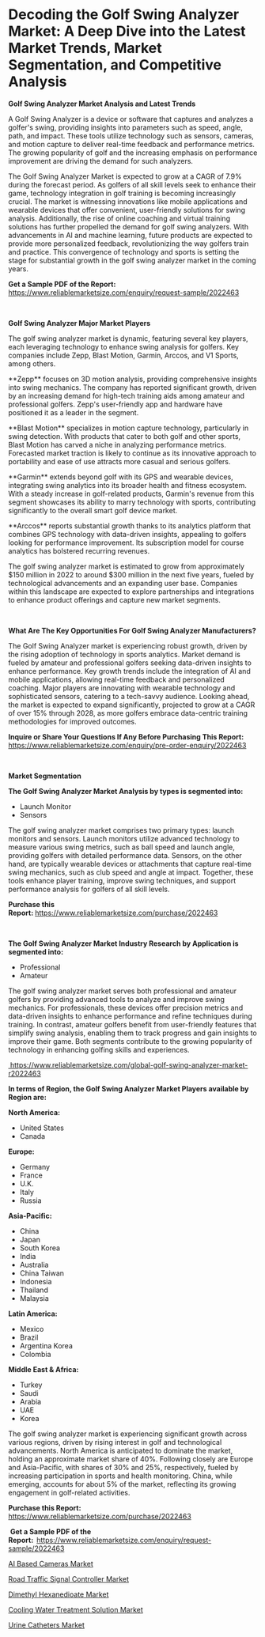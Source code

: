 <p><h1>Decoding the Golf Swing Analyzer Market: A Deep Dive into the Latest Market Trends, Market Segmentation, and Competitive Analysis</h1></p><p><strong>Golf Swing Analyzer Market Analysis and Latest Trends</strong></p>
<p><p>A Golf Swing Analyzer is a device or software that captures and analyzes a golfer's swing, providing insights into parameters such as speed, angle, path, and impact. These tools utilize technology such as sensors, cameras, and motion capture to deliver real-time feedback and performance metrics. The growing popularity of golf and the increasing emphasis on performance improvement are driving the demand for such analyzers.</p><p>The Golf Swing Analyzer Market is expected to grow at a CAGR of 7.9% during the forecast period. As golfers of all skill levels seek to enhance their game, technology integration in golf training is becoming increasingly crucial. The market is witnessing innovations like mobile applications and wearable devices that offer convenient, user-friendly solutions for swing analysis. Additionally, the rise of online coaching and virtual training solutions has further propelled the demand for golf swing analyzers. With advancements in AI and machine learning, future products are expected to provide more personalized feedback, revolutionizing the way golfers train and practice. This convergence of technology and sports is setting the stage for substantial growth in the golf swing analyzer market in the coming years.</p></p>
<p><strong>Get a Sample PDF of the Report:&nbsp;</strong> <a href="https://www.reliablemarketsize.com/enquiry/request-sample/2022463?utm_campaign=1105&utm_medium=2&utm_source=Github&utm_content=ia&utm_term=28102024&utm_id=golf-swing-analyzer">https://www.reliablemarketsize.com/enquiry/request-sample/2022463</a></p>
<p>&nbsp;</p>
<p><strong>Golf Swing Analyzer Major Market Players</strong></p>
<p><p>The golf swing analyzer market is dynamic, featuring several key players, each leveraging technology to enhance swing analysis for golfers. Key companies include Zepp, Blast Motion, Garmin, Arccos, and V1 Sports, among others.</p><p>**Zepp** focuses on 3D motion analysis, providing comprehensive insights into swing mechanics. The company has reported significant growth, driven by an increasing demand for high-tech training aids among amateur and professional golfers. Zepp's user-friendly app and hardware have positioned it as a leader in the segment.</p><p>**Blast Motion** specializes in motion capture technology, particularly in swing detection. With products that cater to both golf and other sports, Blast Motion has carved a niche in analyzing performance metrics. Forecasted market traction is likely to continue as its innovative approach to portability and ease of use attracts more casual and serious golfers.</p><p>**Garmin** extends beyond golf with its GPS and wearable devices, integrating swing analytics into its broader health and fitness ecosystem. With a steady increase in golf-related products, Garmin's revenue from this segment showcases its ability to marry technology with sports, contributing significantly to the overall smart golf device market.</p><p>**Arccos** reports substantial growth thanks to its analytics platform that combines GPS technology with data-driven insights, appealing to golfers looking for performance improvement. Its subscription model for course analytics has bolstered recurring revenues.</p><p>The golf swing analyzer market is estimated to grow from approximately $150 million in 2022 to around $300 million in the next five years, fueled by technological advancements and an expanding user base. Companies within this landscape are expected to explore partnerships and integrations to enhance product offerings and capture new market segments.</p></p>
<p>&nbsp;</p>
<p><strong>What Are The Key Opportunities For Golf Swing Analyzer Manufacturers?</strong></p>
<p><p>The Golf Swing Analyzer market is experiencing robust growth, driven by the rising adoption of technology in sports analytics. Market demand is fueled by amateur and professional golfers seeking data-driven insights to enhance performance. Key growth trends include the integration of AI and mobile applications, allowing real-time feedback and personalized coaching. Major players are innovating with wearable technology and sophisticated sensors, catering to a tech-savvy audience. Looking ahead, the market is expected to expand significantly, projected to grow at a CAGR of over 15% through 2028, as more golfers embrace data-centric training methodologies for improved outcomes.</p></p>
<p><strong>Inquire or Share Your Questions If Any Before Purchasing This Report:</strong> <a href="https://www.reliablemarketsize.com/enquiry/pre-order-enquiry/2022463?utm_campaign=1105&utm_medium=2&utm_source=Github&utm_content=ia&utm_term=28102024&utm_id=golf-swing-analyzer">https://www.reliablemarketsize.com/enquiry/pre-order-enquiry/2022463</a></p>
<p>&nbsp;</p>
<p><strong>Market Segmentation</strong></p>
<p><strong>The Golf Swing Analyzer Market Analysis by types is segmented into:</strong></p>
<p><ul><li>Launch Monitor</li><li>Sensors</li></ul></p>
<p><p>The golf swing analyzer market comprises two primary types: launch monitors and sensors. Launch monitors utilize advanced technology to measure various swing metrics, such as ball speed and launch angle, providing golfers with detailed performance data. Sensors, on the other hand, are typically wearable devices or attachments that capture real-time swing mechanics, such as club speed and angle at impact. Together, these tools enhance player training, improve swing techniques, and support performance analysis for golfers of all skill levels.</p></p>
<p><strong>Purchase this Report:&nbsp;</strong><a href="https://www.reliablemarketsize.com/purchase/2022463?utm_campaign=1105&utm_medium=2&utm_source=Github&utm_content=ia&utm_term=28102024&utm_id=golf-swing-analyzer">https://www.reliablemarketsize.com/purchase/2022463</a></p>
<p>&nbsp;</p>
<p><strong>The Golf Swing Analyzer Market Industry Research by Application is segmented into:</strong></p>
<p><ul><li>Professional</li><li>Amateur</li></ul></p>
<p><p>The golf swing analyzer market serves both professional and amateur golfers by providing advanced tools to analyze and improve swing mechanics. For professionals, these devices offer precision metrics and data-driven insights to enhance performance and refine techniques during training. In contrast, amateur golfers benefit from user-friendly features that simplify swing analysis, enabling them to track progress and gain insights to improve their game. Both segments contribute to the growing popularity of technology in enhancing golfing skills and experiences.</p></p>
<p><a href="https://www.reliablemarketsize.com/global-golf-swing-analyzer-market-r2022463?utm_campaign=1105&utm_medium=2&utm_source=Github&utm_content=ia&utm_term=28102024&utm_id=golf-swing-analyzer">&nbsp;https://www.reliablemarketsize.com/global-golf-swing-analyzer-market-r2022463</a></p>
<p><strong>In terms of Region, the Golf Swing Analyzer Market Players available by Region are:</strong></p>
<p>
    <p> <strong> North America: </strong>
        <ul>
            <li>United States</li>
            <li>Canada</li>
        </ul>
        </p> 
    <p> <strong> Europe: </strong>
        <ul>
            <li>Germany</li>
            <li>France</li>
            <li>U.K.</li>
            <li>Italy</li>
            <li>Russia</li>
        </ul>
        </p> 
    <p> <strong> Asia-Pacific: </strong>
        <ul>
            <li>China</li>
            <li>Japan</li>
            <li>South Korea</li>
            <li>India</li>
            <li>Australia</li>
            <li>China Taiwan</li>
            <li>Indonesia</li>
            <li>Thailand</li>
            <li>Malaysia</li>
        </ul>
        </p> 
    <p> <strong> Latin America: </strong>
        <ul>
            <li>Mexico</li>
            <li>Brazil</li>
            <li>Argentina Korea</li>
            <li>Colombia</li>
        </ul>
        </p> 
    <p> <strong> Middle East & Africa: </strong>
        <ul>
            <li>Turkey</li>
            <li>Saudi</li>
            <li>Arabia</li>
            <li>UAE</li>
            <li>Korea</li>
        </ul>
    </p>
    </p>
<p><p>The golf swing analyzer market is experiencing significant growth across various regions, driven by rising interest in golf and technological advancements. North America is anticipated to dominate the market, holding an approximate market share of 40%. Following closely are Europe and Asia-Pacific, with shares of 30% and 25%, respectively, fueled by increasing participation in sports and health monitoring. China, while emerging, accounts for about 5% of the market, reflecting its growing engagement in golf-related activities.</p></p>
<p><strong>Purchase this Report: </strong><a href="https://www.reliablemarketsize.com/purchase/2022463?utm_campaign=1105&utm_medium=2&utm_source=Github&utm_content=ia&utm_term=28102024&utm_id=golf-swing-analyzer">https://www.reliablemarketsize.com/purchase/2022463</a></p>
<p>&nbsp;<strong>Get a Sample PDF of the Report:&nbsp;&nbsp;</strong><a href="https://www.reliablemarketsize.com/enquiry/request-sample/2022463?utm_campaign=1105&utm_medium=2&utm_source=Github&utm_content=ia&utm_term=28102024&utm_id=golf-swing-analyzer">https://www.reliablemarketsize.com/enquiry/request-sample/2022463</a></p>
<p><strong></strong></p>
<p><p><a href="https://github.com/judesaxav/Market-Research-Report-List-1/blob/main/ai-based-cameras-market.md?utm_campaign=1105&utm_medium=2&utm_source=Github&utm_content=ia&utm_term=28102024&utm_id=golf-swing-analyzer">AI Based Cameras Market</a></p><p><a href="https://issuu.com/reportprime-2/docs/road-traffic-signal-controller-mark_b90118233d40ec?utm_campaign=1105&utm_medium=2&utm_source=Github&utm_content=ia&utm_term=28102024&utm_id=golf-swing-analyzer">Road Traffic Signal Controller Market</a></p><p><a href="https://www.linkedin.com/pulse/future-dimethyl-hexanedioate-market-global-forecast-trends-8iawf?trk=public_post_embed_feed-article-content&utm_campaign=1105&utm_medium=2&utm_source=Github&utm_content=ia&utm_term=28102024&utm_id=golf-swing-analyzer">Dimethyl Hexanedioate Market</a></p><p><a href="https://issuu.com/reportprime-2/docs/cooling-water-treatment-solution-ma_028cc3da238b8a?utm_campaign=1105&utm_medium=2&utm_source=Github&utm_content=ia&utm_term=28102024&utm_id=golf-swing-analyzer">Cooling Water Treatment Solution Market</a></p><p><a href="https://github.com/caetlinivcar/Market-Research-Report-List-1/blob/main/urine-catheters-market.md?utm_campaign=1105&utm_medium=2&utm_source=Github&utm_content=ia&utm_term=28102024&utm_id=golf-swing-analyzer">Urine Catheters Market</a></p></p>
